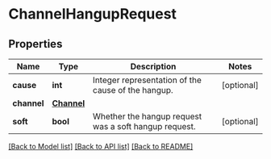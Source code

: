 # ChannelHangupRequest

## Properties
Name | Type | Description | Notes
------------ | ------------- | ------------- | -------------
**cause** | **int** | Integer representation of the cause of the hangup. | [optional]
**channel** | [**Channel**](Channel.md) |  |
**soft** | **bool** | Whether the hangup request was a soft hangup request. | [optional]

[[Back to Model list]](../README.md#documentation-for-models) [[Back to API list]](../README.md#documentation-for-api-endpoints) [[Back to README]](../README.md)
